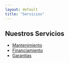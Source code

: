 ```yaml
---
layout: default
title: "Servicios"
---
```


## Nuestros Servicios
- [Mantenimiento](/servicios/mantenimiento)
- [Financiamiento](/servicios/financiamiento)
- [Garantías](/servicios/garantias)
